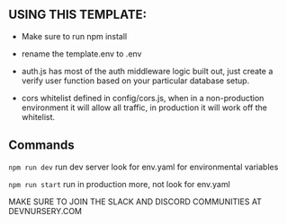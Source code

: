 ## USING THIS TEMPLATE:

- Make sure to run npm install

- rename the template.env to .env

- auth.js has most of the auth middleware logic built out, just create a verify user function based on your particular database setup.

- cors whitelist defined in config/cors.js, when in a non-production environment it will allow all traffic, in production it will work off the whitelist.

## Commands

```npm run dev``` run dev server look for env.yaml for environmental variables

```npm run start``` run in production more, not look for env.yaml

MAKE SURE TO JOIN THE SLACK AND DISCORD COMMUNITIES AT DEVNURSERY.COM
